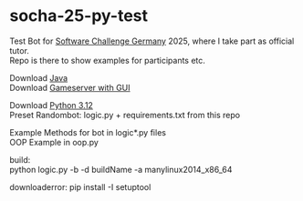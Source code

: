 # socha-25-py-test
Test Bot for [Software Challenge Germany](https://software-challenge.de/) 2025, where I take part as official tutor. \
Repo is there to show examples for participants etc.

Download [Java](https://www.oracle.com/java/technologies/downloads/) \
Download [Gameserver with GUI](https://software-challenge.de/dokumentation-und-material)

Download [Python 3.12](https://www.python.org/downloads/release/python-3127/) \
Preset Randombot: logic.py + requirements.txt from this repo

Example Methods for bot in logic*.py files \
OOP Example in oop.py


build: \
python logic.py -b -d buildName -a manylinux2014_x86_64

downloaderror: pip install -I setuptool 

